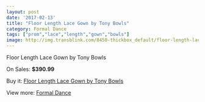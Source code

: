 ```yaml
---
layout: post
date: '2017-02-13'
title: "Floor Length Lace Gown by Tony Bowls"
category: Formal Dance
tags: ["prom","lace","length","gown","bowls"]
image: http://img.transblink.com/8450-thickbox_default/floor-length-lace-gown-by-tony-bowls.jpg
---
```

Floor Length Lace Gown by Tony Bowls

On Sales: **$390.99**
<a href="https://www.transblink.com/en/formal-dance/2777-floor-length-lace-gown-by-tony-bowls.html"><amp-img layout="responsive" width="600" height="600" src="//img.transblink.com/8450-thickbox_default/floor-length-lace-gown-by-tony-bowls.jpg" alt="Floor Length Lace Gown by Tony Bowls 0" /></a>
<a href="https://www.transblink.com/en/formal-dance/2777-floor-length-lace-gown-by-tony-bowls.html"><amp-img layout="responsive" width="600" height="600" src="//img.transblink.com/8454-thickbox_default/floor-length-lace-gown-by-tony-bowls.jpg" alt="Floor Length Lace Gown by Tony Bowls 1" /></a>
<a href="https://www.transblink.com/en/formal-dance/2777-floor-length-lace-gown-by-tony-bowls.html"><amp-img layout="responsive" width="600" height="600" src="//img.transblink.com/8453-thickbox_default/floor-length-lace-gown-by-tony-bowls.jpg" alt="Floor Length Lace Gown by Tony Bowls 2" /></a>
<a href="https://www.transblink.com/en/formal-dance/2777-floor-length-lace-gown-by-tony-bowls.html"><amp-img layout="responsive" width="600" height="600" src="//img.transblink.com/8452-thickbox_default/floor-length-lace-gown-by-tony-bowls.jpg" alt="Floor Length Lace Gown by Tony Bowls 3" /></a>
<a href="https://www.transblink.com/en/formal-dance/2777-floor-length-lace-gown-by-tony-bowls.html"><amp-img layout="responsive" width="600" height="600" src="//img.transblink.com/8451-thickbox_default/floor-length-lace-gown-by-tony-bowls.jpg" alt="Floor Length Lace Gown by Tony Bowls 4" /></a>

Buy it: [Floor Length Lace Gown by Tony Bowls](https://www.transblink.com/en/formal-dance/2777-floor-length-lace-gown-by-tony-bowls.html "Floor Length Lace Gown by Tony Bowls")

View more: [Formal Dance](https://www.transblink.com/en/6-formal-dance "Formal Dance")